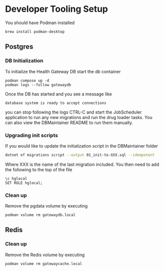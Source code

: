 # Developer Tooling Setup

You should have Podman installed

```console
brew install podman-desktop
```

## Postgres

### DB Initialization

To initialize the Health Gateway DB start the db container

```console
podman compose up -d
podman logs --follow gatewaydb
```

Once the DB has started and you see a message like

```console
database system is ready to accept connections
```

you can stop following the logs CTRL-C and start the JobScheduler application to run any new migrations and run the drug loader tasks.  You can also view the DBMaintainer README to run them manually.

### Upgrading init scripts

If you would like to update the initialization script in the DBMaintainer folder

```bash
dotnet ef migrations script --output 01_init-to-XXX.sql --idempotent
```

Where XXX is the name of the last migration included.  You then need to add the following to the top of the file

```console
\c hglocal
SET ROLE hglocal;
```

### Clean up

Remove the pgdata volume by executing

```console
podman volume rm gatewaydb.local
```

## Redis

### Clean up

Remove the Redis volume by executing

```console
podman volume rm gatewaycache.local
```
